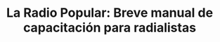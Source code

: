 ---
title: "La Radio Popular: Breve manual de capacitación para radialistas"
description: "Material de consulta brinda conceptos y herramientas para ayudar a comunicar mejor las necesidades, aspiraciones, logros, demandas y propuestas de las comunidades. <b>FUENTE:</b>[Servindi](http://servindi.org/actualidad/142200)"
image: //i.imgur.com/QLqzTdN.png
link: //goo.gl/ZQMWbC
format: PDF
size: 3.5Mb
nro_pages: 30
categorie: manual
---